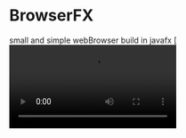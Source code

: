 # BrowserFX
small and simple webBrowser build in javafx
[![Watch the video](https://github.com/God-Hand/BrowserFX/blob/master/Untitled.mp4)
